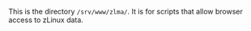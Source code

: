 This is the directory ``/srv/www/zlma/``. It is for scripts that allow browser access to zLinux data.
